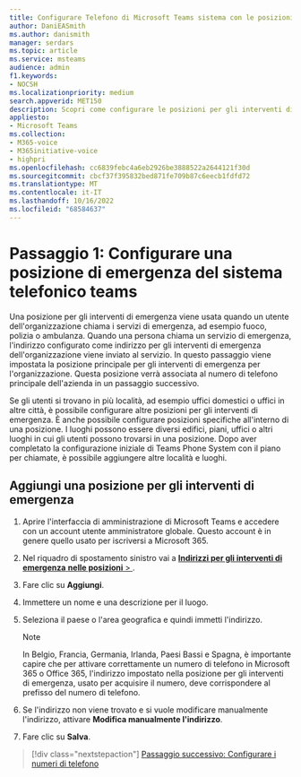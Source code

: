 ```yaml
---
title: Configurare Telefono di Microsoft Teams sistema con le posizioni per gli interventi di emergenza del piano di chiamata
author: DaniEASmith
ms.author: danismith
manager: serdars
ms.topic: article
ms.service: msteams
audience: admin
f1.keywords:
- NOCSH
ms.localizationpriority: medium
search.appverid: MET150
description: Scopri come configurare le posizioni per gli interventi di emergenza per Telefono di Microsoft Teams Sistema con piano per chiamate.
appliesto:
- Microsoft Teams
ms.collection:
- M365-voice
- M365initiative-voice
- highpri
ms.openlocfilehash: cc6839febc4a6eb2926be3888522a2644121f30d
ms.sourcegitcommit: cbcf37f395832bed871fe709b87c6eecb1fdfd72
ms.translationtype: MT
ms.contentlocale: it-IT
ms.lasthandoff: 10/16/2022
ms.locfileid: "68584637"
---
```

# <a name="step-1-set-up-a-teams-phone-system-emergency-location"></a>Passaggio 1: Configurare una posizione di emergenza del sistema telefonico teams

Una posizione per gli interventi di emergenza viene usata quando un utente dell'organizzazione chiama i servizi di emergenza, ad esempio fuoco, polizia o ambulanza. Quando una persona chiama un servizio di emergenza, l'indirizzo configurato come indirizzo per gli interventi di emergenza dell'organizzazione viene inviato al servizio. In questo passaggio viene impostata la posizione principale per gli interventi di emergenza per l'organizzazione. Questa posizione verrà associata al numero di telefono principale dell'azienda in un passaggio successivo.

Se gli utenti si trovano in più località, ad esempio uffici domestici o uffici in altre città, è possibile configurare altre posizioni per gli interventi di emergenza. È anche possibile configurare posizioni specifiche all'interno di una posizione. I luoghi possono essere diversi edifici, piani, uffici o altri luoghi in cui gli utenti possono trovarsi in una posizione. Dopo aver completato la configurazione iniziale di Teams Phone System con il piano per chiamate, è possibile aggiungere altre località e luoghi.

## <a name="add-an-emergency-location"></a>Aggiungi una posizione per gli interventi di emergenza

1. Aprire l'interfaccia di amministrazione di Microsoft Teams e accedere con un account utente amministratore globale. Questo account è in genere quello usato per iscriversi a Microsoft 365.
2. Nel riquadro di spostamento sinistro vai a <a href="https://admin.teams.microsoft.com/locations" target="_blank">**Indirizzi per gli interventi di emergenza** **nelle posizioni** > </a>.
3. Fare clic su **Aggiungi**.
4. Immettere un nome e una descrizione per il luogo.
5. Seleziona il paese o l'area geografica e quindi immetti l'indirizzo.

   > [!NOTE]
   > In Belgio, Francia, Germania, Irlanda, Paesi Bassi e Spagna, è importante capire che per attivare correttamente un numero di telefono in Microsoft 365 o Office 365, l'indirizzo impostato nella posizione per gli interventi di emergenza, usato per acquisire il numero, deve corrispondere al prefisso del numero di telefono.

6. Se l'indirizzo non viene trovato e si vuole modificare manualmente l'indirizzo, attivare **Modifica manualmente l'indirizzo**.
7. Fare clic su **Salva**.

> [!div class="nextstepaction"]
> [Passaggio successivo: Configurare i numeri di telefono](set-up-phone-numbers.md)
